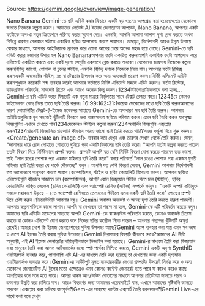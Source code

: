 Source: https://gemini.google/overview/image-generation/

Nano Banana Gemini-তে ছবি এডিট করার ফিচারে একটি বড় ধরনের আপগ্রেড করা হয়েছেস্বপ্নের যেকোনও জগতে নিজেকে কল্পনা করুন। আমাদের লেটেস্ট AI ইমেজ জেনারেশন আপডেট, Nano Banana, আপনার একটি ফটোকে অসংখ্য নতুন ক্রিয়েশনে পরিণত করার সুযোগ দেয়। এমনকি, আপনি আলাদা আলাদা দৃশ্য ব্লেন্ড করতে অথবা বিভিন্ন ধারণার মেলবন্ধন ঘটাতে একাধিক ছবিও আপলোড করতে পারবেন। তাছাড়া, নির্দেশাবলী আরও উন্নত উপায়ে বোঝার মাধ্যমে, আপনার আইডিয়াকে প্রাণবন্ত করে তোলা আগের চেয়ে অনেক সহজ হয়ে গেছে।Gemini-তে ছবি এডিট করার মজাদার উপায় হল Nano Bananaআপনার ফটো একত্রিত করুনআপনি একাধিক ফটো আপলোড করে এলিমেন্ট একত্রিত করতে এবং একই দৃশ্যে সেগুলি একসাথে ব্লেন্ড করতে পারবেন।যেকোনও জায়গায় নিজেকে কল্পনা করুনবিভিন্ন জায়গা, পোশাক বা চুলের স্টাইল, এমনকি বিভিন্ন দশকে নিজেকে নিয়ে যান।আপনার ফটো রিমিক্স করুনএকটি অবজেক্টের স্টাইল, রঙ বা টেক্সচার ট্রান্সফার করে অন্য অবজেক্টে প্রয়োগ করুন।নির্দিষ্ট এলিমেন্ট এডিট করুনশুধুমাত্র কয়েকটি শব্দ ব্যবহার করেই আপনার ফটোতে নির্দিষ্ট এলিমেন্ট সহজে এডিট করুন। ফটো রিস্টোর, ব্যাকগ্রাউন্ড পরিবর্তন, সাবজেক্ট রিপ্লেস এবং আরও অনেক কিছু করুন।1234টাইপোগ্রাফিকভাবে বলা হচ্ছে…Gemini-র ছবি এডিট করার ফিচারটি এক নতুন মাত্রার নির্ভুলতার সাথে টেক্সট রেন্ডার করে।12345যে কোনও ডাইমেনশন বেছে নিয়ে তাতে ছবি তৈরি করুন।16:99:162:31:1কয়েক সেকেন্ডের মধ্যে ছবি তৈরি করুনআমাদের দারুণ কোয়ালিটির টেক্সট-টু-ইমেজ মডেলের সাহায্যে Gemini-তে অসাধারণ সব ছবি তৈরি করুন। আপনার আইডিয়াগুলিকে খুব সহজেই খুঁটিনাটি বিবরণে ভরা বাস্তবসম্মত ছবিতে পরিণত করুন।এমন ছবি তৈরি করুন যারসূক্ষ্ম বিষয়গুলিও এখানে দেখতে পান1234যেকোনও স্টাইলে কল্পনা করুন1234অপার্থিব বিষয়গুলি এক্সপ্লোর করুন1234প্রায়শই জিজ্ঞাসিত প্রশ্নআমি কীভাবে আরও ভালো ছবি তৈরি করতে পারি?সহজ ফর্মুলা দিয়ে শুরু করুন। <Create/generate an image of> <subject> <action> <scene> ব্যবহার করে দেখুন এবং তারপর সেখান থেকে তৈরি করুন। যেমন, "জানালার ধারে রোদ পোহাতে পোহাতে ঘুমিয়ে পড়া একটি বিড়ালের ছবি তৈরি করো।"আপনি যতটা কল্পনা করতে পারেন ততটা বিবরণ দিয়ে নির্দিষ্টভাবে প্রম্পট করুন। প্রম্পটে আপনি যত বেশি নির্দিষ্ট বিবরণ যোগ করতে পারবেন তত ভালো, তাই "লাল রঙের পোশাক পরা একজন মহিলার ছবি তৈরি করো" বলার পরিবর্তে "লাল রঙের পোশাক পরা একজন যুবতী মহিলার ছবি তৈরি করো যে পার্কে দৌড়াচ্ছে" বলুন। আপনি যত বেশি বিবরণ দেবেন, Gemini আপনার নির্দেশাবলী তত ভালোভাবে অনুসরণ করতে পারবে।কম্পোজিশন, স্টাইল ও ছবির কোয়ালিটি বিবেচনা করুন। আপনার ছবিতে এলিমেন্টগুলি কীভাবে সাজাতে চান (কম্পোজিশন), আপনি কোন ভিজ্যুয়াল স্টাইল পেতে চান (স্টাইল), ছবির কোয়ালিটির বাঞ্ছিত লেভেল (ছবির কোয়ালিটি) এবং অ্যাস্পেক্ট রেশিও (সাইজ) সম্পর্কে ভাবুন। "একটি অস্পষ্ট কাঁটাযুক্ত সজারু মহাকাশে উড়ছে - ২:৩ অ্যাস্পেক্ট রেশিওতে তেলরঙের স্টাইলে এমন একটি ছবি তৈরি করো" গোছের প্রম্পট দিয়ে চেষ্টা করুন।ক্রিয়েটিভিটি আপনার বন্ধু। Gemini অবাস্তব অবজেক্ট ও অনন্য দৃশ্য তৈরি করতে দারুণ পারদর্শী। আপনার কল্পনাশক্তিকে কাজে লাগান।আপনি যা দেখছেন তা পছন্দ না হলে, Gemini-কে এটি পরিবর্তন করতে বলুন। আমাদের ছবি এডিটিং মডেলের সাহায্যে আপনি Gemini-কে ব্যাকগ্রাউন্ড পরিবর্তন করতে, কোনও অবজেক্ট রিপ্লেস করতে বা কোনও এলিমেন্ট যোগ করতে বলে নিজের ছবির কন্ট্রোল নিতে পারেন – আপনার পছন্দের খুঁটিনাটি অক্ষুণ্ণ রেখেই।আমার দেশে কি ইমেজ জেনারেশনের সুবিধা উপলভ্য আছে?Gemini অ্যাপ ব্যবহার করা যায় এমন সব ভাষা ও দেশে AI ইমেজ তৈরি করার সুবিধা উপলভ্য।Gemini নিরাপত্তার বিষয়টি কীভাবে দেখে?আমাদের AI নীতি অনুযায়ী, এই AI ইমেজ জেনারেটর দায়িত্বশীলভাবে ডিজাইন করা হয়েছে। Gemini-র মাধ্যমে তৈরি করা ভিজ্যুয়াল এবং মানুষের তৈরি করা আসল আর্টওয়ার্কের মধ্যে স্পষ্ট পার্থক্য নিশ্চিত করতে, Gemini একটি অদৃশ্য SynthID ওয়াটারমার্ক ব্যবহার করে, পাশাপাশি এটি AI-এর মাধ্যমে তৈরি করা হয়েছে তা দেখানোর জন্য একটি দৃশ্যমান ওয়াটারমার্কও ব্যবহার করে।Gemini-র আউটপুট মূলত ব্যবহারকারীর দেওয়া প্রম্পটের উপরেই নির্ভর করে ও অন্য যেকোনও জেনারেটিভ AI টুলের মতো এক্ষেত্রেও এমন কোনও কন্টেন্ট জেনারেট হতে পারে যা কারও কারও কাছে আপত্তিকর বলে মনে হতে পারে। আমরা থাম্বস আপ/ডাউন বোতামের মাধ্যমে আপনার প্রতিক্রিয়া জানতে পারব ও ক্রমাগত উন্নতি করা চালিয়ে যাব। আরও বিবরণের জন্য আমাদের ওয়েবসাইটে যান, এখানে আমাদের দৃষ্টিভঙ্গি জানতে পারবেন।এক্সপ্লোর করা চালিয়ে যানপূর্ববর্তীGem-এর সাহায্যে কাস্টম এক্সপার্ট তৈরি করুনপরবর্তীGemini Live-এর সাথে কথা বলে দেখুন